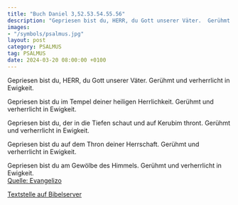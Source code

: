 ```yaml
---
title: "Buch Daniel 3,52.53.54.55.56"
description: "Gepriesen bist du, HERR, du Gott unserer Väter.  Gerühmt und verherrlicht in Ewigkeit.  Gepriesen bist du im Tempel deiner heiligen Herrlichkeit.  Gerühmt und verherrlicht in Ewigkeit.  Gepriesen bist du, der in die Tiefen schaut und auf Kerubim thront.  Gerühmt und verherrlic...."
images:
- "/symbols/psalmus.jpg"
layout: post
category: PSALMUS
tag: PSALMUS
date: 2024-03-20 08:00:00 +0100
---
```

Gepriesen bist du, HERR, du Gott unserer Väter. 
Gerühmt und verherrlicht in Ewigkeit.

Gepriesen bist du im Tempel deiner heiligen Herrlichkeit. 
Gerühmt und verherrlicht in Ewigkeit.

Gepriesen bist du, der in die Tiefen schaut und auf Kerubim thront. 
Gerühmt und verherrlicht in Ewigkeit.<!--more-->

Gepriesen bist du auf dem Thron deiner Herrschaft. 
Gerühmt und verherrlicht in Ewigkeit.

Gepriesen bist du am Gewölbe des Himmels. 
Gerühmt und verherrlicht in Ewigkeit.<br>
[Quelle: Evangelizo](https://evangeliumtagfuertag.org/DE/gospel)

[Textstelle auf Bibelserver](https://www.bibleserver.com/EU/ps3,52.53.54.55.56)
